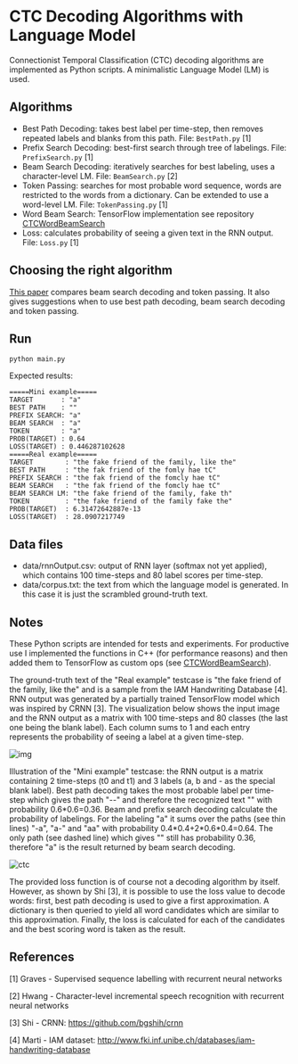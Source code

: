 # CTC Decoding Algorithms with Language Model

Connectionist Temporal Classification (CTC) decoding algorithms are implemented as Python scripts. A minimalistic Language Model (LM) is used.

## Algorithms
- Best Path Decoding: takes best label per time-step, then removes repeated labels and blanks from this path. File: `BestPath.py` \[1\]
- Prefix Search Decoding: best-first search through tree of labelings. File: `PrefixSearch.py` \[1\]
- Beam Search Decoding: iteratively searches for best labeling, uses a character-level LM. File: `BeamSearch.py` \[2\]
- Token Passing: searches for most probable word sequence, words are restricted to the words from a dictionary. Can be extended to use a word-level LM. File: `TokenPassing.py` \[1\]
- Word Beam Search: TensorFlow implementation see repository [CTCWordBeamSearch](https://github.com/githubharald/CTCWordBeamSearch)
- Loss: calculates probability of seeing a given text in the RNN output. File: `Loss.py` \[1\]

## Choosing the right algorithm
[This paper](./doc/comparison.pdf) compares beam search decoding and token passing.
It also gives suggestions when to use best path decoding, beam search decoding and token passing.

## Run
```python main.py```

Expected results:
```
=====Mini example=====
TARGET       : "a"
BEST PATH    : ""
PREFIX SEARCH: "a"
BEAM SEARCH  : "a"
TOKEN        : "a"
PROB(TARGET) : 0.64
LOSS(TARGET) : 0.446287102628
=====Real example=====
TARGET        : "the fake friend of the family, like the"
BEST PATH     : "the fak friend of the fomly hae tC"
PREFIX SEARCH : "the fak friend of the fomcly hae tC"
BEAM SEARCH   : "the fak friend of the fomcly hae tC"
BEAM SEARCH LM: "the fake friend of the family, fake th"
TOKEN         : "the fake friend of the family fake the"
PROB(TARGET)  : 6.31472642887e-13
LOSS(TARGET)  : 28.0907217749
```

## Data files
- data/rnnOutput.csv: output of RNN layer (softmax not yet applied), which contains 100 time-steps and 80 label scores per time-step.
- data/corpus.txt: the text from which the language model is generated. In this case it is just the scrambled ground-truth text.

## Notes
These Python scripts are intended for tests and experiments. 
For productive use I implemented the functions in C++ (for performance reasons) and then added them to TensorFlow as custom ops (see [CTCWordBeamSearch](https://github.com/githubharald/CTCWordBeamSearch)).

The ground-truth text of the "Real example" testcase is "the fake friend of the family, like the" and is a sample from the IAM Handwriting Database \[4\]. 
RNN output was generated by a partially trained TensorFlow model which was inspired by CRNN \[3\].
The visualization below shows the input image and the RNN output as a matrix with 100 time-steps and 80 classes (the last one being the blank label). 
Each column sums to 1 and each entry represents the probability of seeing a label at a given time-step.

![img](./doc/vis.png)

Illustration of the "Mini example" testcase: the RNN output is a matrix containing 2 time-steps (t0 and t1) and 3 labels (a, b and - as the special blank label).
Best path decoding takes the most probable label per time-step which gives the path "--" and therefore the recognized text "" with probability 0.6\*0.6=0.36.
Beam and prefix search decoding calculate the probability of labelings. For the labeling "a" it sums over the paths (see thin lines) "-a", "a-" and "aa" with probability 0.4\*0.4+2\*0.6\*0.4=0.64.
The only path (see dashed line) which gives "" still has probability 0.36, therefore "a" is the result returned by beam search decoding.

![ctc](./doc/ctc.png)

The provided loss function is of course not a decoding algorithm by itself. 
However, as shown by Shi \[3\], it is possible to use the loss value to decode words: first, best path decoding is used to give a first approximation. A dictionary is then queried to yield all word candidates which are similar to this approximation. Finally, the loss is calculated for each of the candidates and the best scoring word is taken as the result.

## References

\[1\] Graves - Supervised sequence labelling with recurrent neural networks

\[2\] Hwang - Character-level incremental speech recognition with recurrent neural networks

\[3\] Shi - CRNN: https://github.com/bgshih/crnn

\[4\] Marti - IAM dataset: http://www.fki.inf.unibe.ch/databases/iam-handwriting-database
